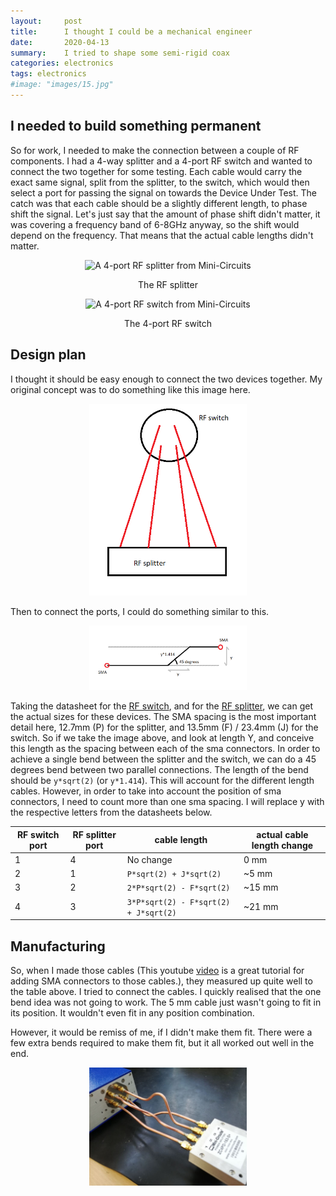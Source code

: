 ```yaml
---
layout:     post
title:      I thought I could be a mechanical engineer
date:       2020-04-13
summary:    I tried to shape some semi-rigid coax
categories: electronics
tags: electronics
#image: "images/15.jpg"
---
```


## I needed to build something permanent
So for work, I needed to make the connection between a couple of RF components. I had a 4-way splitter and a 4-port RF switch and wanted to connect the two together for some testing. Each cable would carry the exact same signal, split from the splitter, to the switch, which would then select a port for passing the signal on towards the Device Under Test. The catch was that each cable should be a slightly different length, to phase shift the signal. Let's just say that the amount of phase shift didn't matter, it was covering a frequency band of 6-8GHz anyway, so the shift would depend on the frequency. That means that the actual cable lengths didn't matter.

<div class="showcase" align="center">
  <img style="width:50%" src="https://www.minicircuits.com/images/case_style/Z184.png" alt="A 4-port RF splitter from Mini-Circuits">
    <p class="meta">The RF splitter</p>
  <img style="width:50%" src="https://www.minicircuits.com/images/model/RC-1SP4T-26.png" alt="A 4-port RF switch from Mini-Circuits">
    <p class="meta">The 4-port RF switch</p>
</div>

## Design plan

I thought it should be easy enough to connect the two devices together. My original concept was to do something like this image here.
<div align="center">
  <img style="width:50%" src="/images/rigid-coax-post/initial-concept-drawing.png" alt="Concept drawing">
</div>

Then to connect the ports, I could do something similar to this.
<div align="center">
  <img style="width:50%" src="/images/rigid-coax-post/theoretical-measurements.png" alt="Drawing showing 45degrees angle">
</div>

Taking the datasheet for the [RF switch](https://www.minicircuits.com/pdfs/RC-1SP4T-26.pdf), and for the [RF splitter](https://www.minicircuits.com/pdfs/ZC4PD-153+.pdf), we can get the actual sizes for these devices. The SMA spacing is the most important detail here, 12.7mm (P) for the splitter, and 13.5mm (F) / 23.4mm (J) for the switch. So if we take the image above, and look at length Y, and conceive this length as the spacing between each of the sma connectors. In order to achieve a single bend between the splitter and the switch, we can do a 45 degrees bend between two parallel connections. The length of the bend should be ```y*sqrt(2)``` (or ```y*1.414```). This will account for the different length cables.
However, in order to take into account the position of sma connectors, I need to count more than one sma spacing.
I will replace y with the respective letters from the datasheets below.

| RF switch port | RF splitter port   | cable length                              | actual cable length change |
| ---------------| ------------------ | --------------                            | -------------------------- |
|      1         |         4          |   No change                               | 0 mm |
|      2         |         1          | ```P*sqrt(2) + J*sqrt(2)```               | ~5 mm |
|      3         |         2          | ```2*P*sqrt(2) - F*sqrt(2)```             | ~15 mm |
|      4         |         3          | ```3*P*sqrt(2) - F*sqrt(2) + J*sqrt(2)``` | ~21 mm |

## Manufacturing

So, when I made those cables (This youtube [video](https://www.youtube.com/watch?v=Mp96xNic7ho) is a great tutorial for adding SMA connectors to those cables.), they measured up quite well to the table above. I tried to connect the cables. I quickly realised that the one bend idea was not going to work. The 5 mm cable just wasn't going to fit in its position. It wouldn't even fit in any position combination.

However, it would be remiss of me, if I didn't make them fit. There were a few extra bends required to make them fit, but it all worked out well in the end.

<div align="center">
  <img style="width:50%" src="/images/rigid-coax-post/rigid-coax-finished.jpg" alt="Finished Product. It might have a few extra bends.">
</div>



